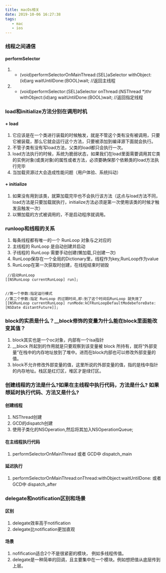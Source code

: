```yaml
---
title: macOs相关
date: 2019-10-06 16:27:38
tags:
   - mac
   - ios
---
```


### 线程之间通信
#### performSelector
1. - (void)performSelectorOnMainThread:(SEL)aSelector withObject:(id)arg waitUntilDone:(BOOL)wait;  //返回主线程
2. - (void)performSelector:(SEL)aSelector onThread:(NSThread *)thr withObject:(id)arg waitUntilDone:(BOOL)wait; //返回指定线程


### load和initialize方法分别在调用时机
#### + load
1. 它应该是在一个类进行装载的时候触发，就是不管这个类有没有被调用，只要它被装载，那么它就会运行这个方法，只要被添加到编译源下面就会执行。
2. 不管子类有没有写load方法，父类的load都只会执行一次。
3. load方法执行的时候，系统为脆弱状态，如果我们在load里面需要调用其它类的实例对象(或类对象)的属性或者方法，必须要确保那个依赖类的load方法执行完毕
4. 当加载资源过大会造成性能问题（用户体验、系统抖动）

#### + initialize
1. 如果没有用到该类，就算加载完毕也不会执行该方法（这点与load方法不同，load方法是只要加载就执行，initialize方法必须是第一次使用该类的时候才触发且触发一次）
2. 以懒加载的方式被调用的，不是启动程序就调用。



### runloop和线程的关系
1. 每条线程都有唯一的一个 RunLoop 对象与之对应的
2. 主线程的 RunLoop 是自动创建并启动
3. 子线程的 RunLoop 需要手动创建(懒加载,只创建一次)
4. RunLoop保存在一个全局的Dictionary里，线程作为key,RunLoop作为value
5. RunLoop在第一次获取时创建，在线程结束时销毁
```
 //启动RunLoop
[[NSRunLoop currentRunLoop] run];


//第一个参数:指定运行模式
//第二个参数:指定 RunLoop 的过期时间,即:到了这个时间后RunLoop 就失效了
[[NSRunLoop currentRunLoop] runMode:kCFRunLoopDefaultModebeforeDate:[NSDate distantFuture]];
```


### block的实质是什么？__block修饰的变量为什么能在block里面能改变其值？
1. block其实也是一个oc对象，内部有一个isa指针
2. __block 所起到的作用就是只要观察到该变量被 block 所持有，就将“外部变量”在栈中的内存地址放到了堆中。进而在block内部也可以修改外部变量的值。
3. block不允许修改外部变量的值，这里所说的外部变量的值，指的是栈中指针的内存地址。栈区是红灯区，堆区才是绿灯区。


### 创建线程的方法是什么?如果在主线程中执行代码，方法是什么? 如果想延时执行代码、方法又是什么? 
#### 创建线程
   1. NSThread创建
   2. GCD的dispatch创建
   3. 使用子类化的NSOperation,然后将其加入NSOperationQueue;

#### 在主线程执行代码
   1. performSelectorOnMainThread 或者 GCD中 dispatch_main

#### 延迟执行
   1. performSelectorOnMainThread:onThread:withObject:waitUntilDone: 或者 GCD中 dispatch_after


### delegate和notification区别和场景
#### 区别
   1. delegate效率高于notification
   2. delegate比notification更加直观
#### 场景
   1. nofification适合2个不是很紧密的模块， 例如多线程传值。
   2. delegate是一种简单的回调，且主要集中在一个模块。例如想把值从底层传到上层。
